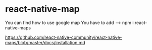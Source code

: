 # react-native-map
You can find how to use google map
You have to add --> npm i react-native-maps

https://github.com/react-native-community/react-native-maps/blob/master/docs/installation.md
